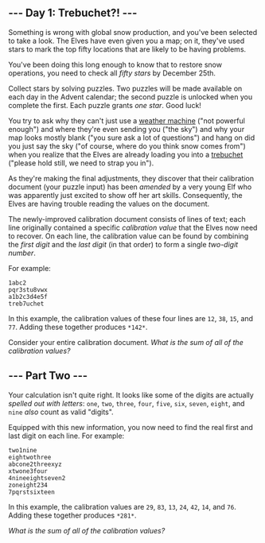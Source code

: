 --- Day 1: Trebuchet?! ---
--------------------------

Something is wrong with global snow production, and you've been selected to take
a look. The Elves have even given you a map; on it, they've used stars to mark
the top fifty locations that are likely to be having problems.


You've been doing this long enough to know that to restore snow operations, you
need to check all *fifty stars* by December 25th.


Collect stars by solving puzzles. Two puzzles will be made available on each day
in the Advent calendar; the second puzzle is unlocked when you complete the
first. Each puzzle grants *one star*. Good luck!


You try to ask why they can't just use a [weather machine](/2015/day/1) ("not
powerful enough") and where they're even sending you ("the sky") and why your
map looks mostly blank ("you sure ask a lot of questions") and hang on did you
just say the sky ("of course, where do you think snow comes from") when you
realize that the Elves are already loading you into a
[trebuchet](https://en.wikipedia.org/wiki/Trebuchet) ("please hold still, we
need to strap you in").


As they're making the final adjustments, they discover that their calibration
document (your puzzle input) has been *amended* by a very young Elf who was
apparently just excited to show off her art skills. Consequently, the Elves are
having trouble reading the values on the document.


The newly-improved calibration document consists of lines of text; each line
originally contained a specific *calibration value* that the Elves now need to
recover. On each line, the calibration value can be found by combining the
*first digit* and the *last digit* (in that order) to form a single *two-digit
number*.


For example:



```
1abc2
pqr3stu8vwx
a1b2c3d4e5f
treb7uchet

```

In this example, the calibration values of these four lines are `12`, `38`,
`15`, and `77`. Adding these together produces `*142*`.


Consider your entire calibration document. *What is the sum of all of the
calibration values?*


--- Part Two ---
----------------

Your calculation isn't quite right. It looks like some of the digits are
actually *spelled out with letters*: `one`, `two`, `three`, `four`, `five`,
`six`, `seven`, `eight`, and `nine` *also* count as valid "digits".


Equipped with this new information, you now need to find the real first and last
digit on each line. For example:



```
two1nine
eightwothree
abcone2threexyz
xtwone3four
4nineeightseven2
zoneight234
7pqrstsixteen

```

In this example, the calibration values are `29`, `83`, `13`, `24`, `42`, `14`,
and `76`. Adding these together produces `*281*`.


*What is the sum of all of the calibration values?*


